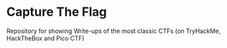 # Capture The Flag
Repository for showing Write-ups of the most classic CTFs (on TryHackMe, HackTheBox and Pico CTF)
